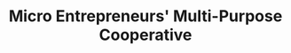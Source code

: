 ---
title: "Micro Entrepreneurs' Multi-Purpose Cooperative"
url: /zamboanga/micro-entrepreneurs-multi-purpose-cooperative/
shop: pawnbroker
---